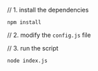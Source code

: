 // 1. install the dependencies

```
npm install
```

// 2. modify the `config.js` file

// 3. run the script

```
node index.js
```